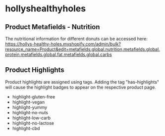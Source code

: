 # hollyshealthyholes



<h2>Product Metafields - Nutrition</h2>
<p>The nutritional information for different donuts can be accessed here: <a href="https://hollys-healthy-holes-dev.myshopify.com/admin/bulk?resource_name=Product&edit=metafields.global.nutrition,metafields.global.protein,metafields.global.fat,metafields.global.carbs">https://hollys-healthy-holes.myshopify.com/admin/bulk?resource_name=Product&edit=metafields.global.nutrition,metafields.global.protein,metafields.global.fat,metafields.global.carbs</a>

<h2>Product Highlights</h2>
<p>Product highlights are assigned using tags. Adding the tag "has-highlights" will cause the highlight badges to appear on the respective product page.</p>
<ul>
  <li>highlight-gluten-free</li>
  <li>highlight-vegan</li>
  <li>highlight-yummy</li>
  <li>highlight-no-nuts</li>
  <li>highlight-low-carb</li>
  <li>highlight-no-lactose</li>
  <li>highlight-cbd</li>
</ul>
